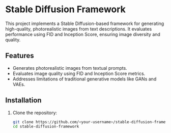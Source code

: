 # Stable Diffusion Framework

This project implements a Stable Diffusion-based framework for generating high-quality, photorealistic images from text descriptions. It evaluates performance using FID and Inception Score, ensuring image diversity and quality. 

## Features
- Generates photorealistic images from textual prompts.
- Evaluates image quality using FID and Inception Score metrics.
- Addresses limitations of traditional generative models like GANs and VAEs.

## Installation
1. Clone the repository:
   ```bash
   git clone https://github.com/<your-username>/stable-diffusion-framework.git
   cd stable-diffusion-framework
